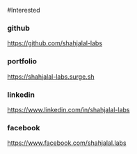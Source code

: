#Interested

### github

https://github.com/shahjalal-labs

### portfolio

https://shahjalal-labs.surge.sh

### linkedin

https://www.linkedin.com/in/shahjalal-labs

### facebook

https://www.facebook.com/shahjalal.labs
